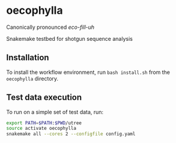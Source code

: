 # oecophylla

Canonically pronounced *eco-fill-uh*

Snakemake testbed for shotgun sequence analysis

## Installation

To install the workflow environment, run `bash install.sh` from the `oecophylla` directory. 

## Test data execution

To run on a simple set of test data, run:

```bash
export PATH=$PATH:$PWD/utree
source activate oecophylla
snakemake all --cores 2 --configfile config.yaml
```